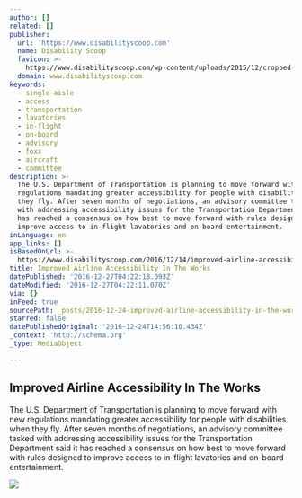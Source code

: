 ```yaml
---
author: []
related: []
publisher:
  url: 'https://www.disabilityscoop.com'
  name: Disability Scoop
  favicon: >-
    https://www.disabilityscoop.com/wp-content/uploads/2015/12/cropped-favicon-192x192.png
  domain: www.disabilityscoop.com
keywords:
  - single-aisle
  - access
  - transportation
  - lavatories
  - in-flight
  - on-board
  - advisory
  - foxx
  - aircraft
  - committee
description: >-
  The U.S. Department of Transportation is planning to move forward with new
  regulations mandating greater accessibility for people with disabilities when
  they fly. After seven months of negotiations, an advisory committee tasked
  with addressing accessibility issues for the Transportation Department said it
  has reached a consensus on how best to move forward with rules designed to
  improve access to in-flight lavatories and on-board entertainment.
inLanguage: en
app_links: []
isBasedOnUrl: >-
  https://www.disabilityscoop.com/2016/12/14/improved-airline-accessibility/23130/
title: Improved Airline Accessibility In The Works
datePublished: '2016-12-27T04:22:18.093Z'
dateModified: '2016-12-27T04:22:11.070Z'
via: {}
inFeed: true
sourcePath: _posts/2016-12-24-improved-airline-accessibility-in-the-works.md
starred: false
datePublishedOriginal: '2016-12-24T14:56:10.434Z'
_context: 'http://schema.org'
_type: MediaObject

---
```

<article style=""><h1>Improved Airline Accessibility In The Works</h1><p>The U.S. Department of Transportation is planning to move forward with new regulations mandating greater accessibility for people with disabilities when they fly. After seven months of negotiations, an advisory committee tasked with addressing accessibility issues for the Transportation Department said it has reached a consensus on how best to move forward with rules designed to improve access to in-flight lavatories and on-board entertainment.</p><img src="https://www.disabilityscoop.com/wp-content/uploads/2015/08/ds150831_airlines_b.jpg" /></article>